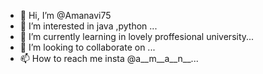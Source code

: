 - 👋 Hi, I’m @Amanavi75
- 👀 I’m interested in java ,python ...
- 🌱 I’m currently learning in lovely proffesional university...
- 💞️ I’m looking to collaborate on ...
- 📫 How to reach me insta @a__m__a__n__...

<!---
Amanavi75/Amanavi75 is a ✨ special ✨ repository because its `README.md` (this file) appears on your GitHub profile.
You can click the Preview link to take a look at your changes.
--->

